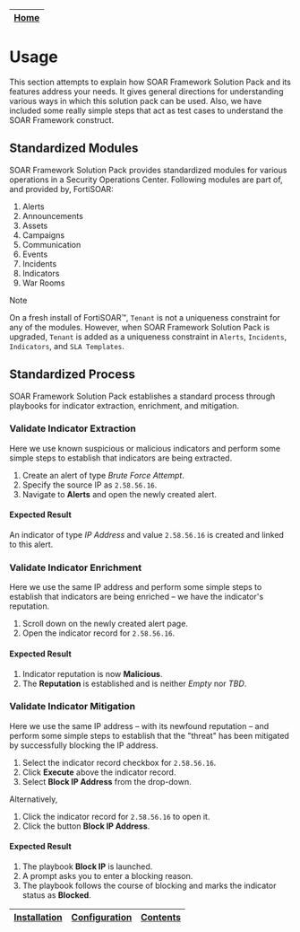 | [Home](../README.md) |
|----------------------|

# Usage

This section attempts to explain how SOAR Framework Solution Pack and its features address your needs. It gives general directions for understanding various ways in which this solution pack can be used. Also, we have included some really simple steps that act as test cases to understand the SOAR Framework construct.

## Standardized Modules
SOAR Framework Solution Pack provides standardized modules for various operations in a Security Operations Center. Following modules are part of, and provided by, FortiSOAR:

1. Alerts
2. Announcements
3. Assets
4. Campaigns
5. Communication
6. Events
7. Incidents
8. Indicators
9. War Rooms

> [!Note]
> On a fresh install of FortiSOAR&trade;, `Tenant` is not a uniqueness constraint for any of the modules. However, when SOAR Framework Solution Pack is upgraded, `Tenant` is added as a uniqueness constraint in `Alerts`, `Incidents`, `Indicators`, and `SLA Templates`.

## Standardized Process

SOAR Framework Solution Pack establishes a standard process through playbooks for indicator extraction, enrichment, and mitigation.

### Validate Indicator Extraction

Here we use known suspicious or malicious indicators and perform some simple steps to establish that indicators are being extracted.

1. Create an alert of type *Brute Force Attempt*.
2. Specify the source IP as `2.58.56.16`.
3. Navigate to **Alerts** and open the newly created alert.

#### Expected Result

An indicator of type *IP Address* and value `2.58.56.16` is created and linked to this alert.

### Validate Indicator Enrichment

Here we use the same IP address and perform some simple steps to establish that indicators are being enriched &ndash; we have the indicator's reputation.

1. Scroll down on the newly created alert page.
2. Open the indicator record for `2.58.56.16`.

#### Expected Result

1. Indicator reputation is now **Malicious**.
2. The **Reputation** is established and is neither *Empty* nor *TBD*.

### Validate Indicator Mitigation

Here we use the same IP address &ndash; with its newfound reputation &ndash; and perform some simple steps to establish that the "threat" has been mitigated by successfully blocking the IP address.

1. Select the indicator record checkbox for `2.58.56.16`.
2. Click **Execute** above the indicator record.
3. Select **Block IP Address** from the drop-down.

Alternatively,
1. Click the indicator record for `2.58.56.16` to open it.
2. Click the button **Block IP Address**.

#### Expected Result

1. The playbook **Block IP** is launched.
2. A prompt asks you to enter a blocking reason.
3. The playbook follows the course of blocking and marks the indicator status as **Blocked**.

| [Installation](./setup.md#installation) | [Configuration](./setup.md#configuration) | [Contents](./contents.md) |
|-----------------------------------------|-------------------------------------------|---------------------------|
